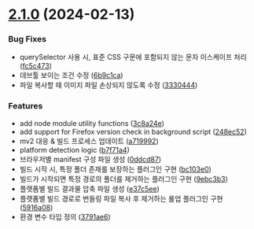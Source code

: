 # [2.1.0](https://github.com/jaem1n207/synchronize-tab-scrolling/compare/v2.0.3...v2.1.0) (2024-02-13)


### Bug Fixes

* querySelector 사용 시, 표준 CSS 구문에 포함되지 않는 문자 이스케이프 처리 ([fc5c473](https://github.com/jaem1n207/synchronize-tab-scrolling/commit/fc5c4738b4bad8054da08b0ccbdbfdd0b4f1452c))
* 데브툴 보이는 조건 수정 ([6b9c1ca](https://github.com/jaem1n207/synchronize-tab-scrolling/commit/6b9c1cad07522238064632fecd1d5857ec54079a))
* 파일 복사할 때 이미지 파일 손상되지 않도록 수정 ([3330444](https://github.com/jaem1n207/synchronize-tab-scrolling/commit/3330444a13360b42a74828b3b0067d3aa0ce93e3))


### Features

* add node module utility functions ([3c8a24e](https://github.com/jaem1n207/synchronize-tab-scrolling/commit/3c8a24e278abfce8ff10045ebec714b4a598b483))
* add support for Firefox version check in background script ([248ec52](https://github.com/jaem1n207/synchronize-tab-scrolling/commit/248ec5210ace4e47d8b9735f09a816732d55068b))
* mv2 대응 & 빌드 프로세스 업데이트 ([a719992](https://github.com/jaem1n207/synchronize-tab-scrolling/commit/a719992366d33aa5b54b417922ffc6735f7a3356))
* platform detection logic ([b7f71a4](https://github.com/jaem1n207/synchronize-tab-scrolling/commit/b7f71a4f9b1c52026ed40ec92b07f41d566fbc40))
* 브라우저별 manifest 구성 파일 생성 ([0ddcd87](https://github.com/jaem1n207/synchronize-tab-scrolling/commit/0ddcd87f193d7e577db9a031f6525db57326aac7))
* 빌드 시작 시, 특정 폴더 존재를 보장하는 플러그인 구현 ([bc103e0](https://github.com/jaem1n207/synchronize-tab-scrolling/commit/bc103e0e6960838f9025f4d152ec067c56d593e3))
* 빌드가 시작되면 특정 경로의 폴더를 제거하는 플러그인 구현 ([9ebc3b3](https://github.com/jaem1n207/synchronize-tab-scrolling/commit/9ebc3b368efdcd5937fcac7679947a8e6dad34e0))
* 플랫폼별 빌드 결과물 압축 파일 생성 ([e37c5ee](https://github.com/jaem1n207/synchronize-tab-scrolling/commit/e37c5ee91f0d75ac0cd86b54b5b816772c6683b3))
* 플랫폼별 빌드 경로로 번들링 파일 복사 후 제거하는 롤업 플러그인 구현 ([5916a08](https://github.com/jaem1n207/synchronize-tab-scrolling/commit/5916a08bf23b8eb9838193f6f2c42355a1ddbf84))
* 환경 변수 타입 정의 ([3791ae6](https://github.com/jaem1n207/synchronize-tab-scrolling/commit/3791ae6d5c546db40fadcba920a4710e6ad60f51))
